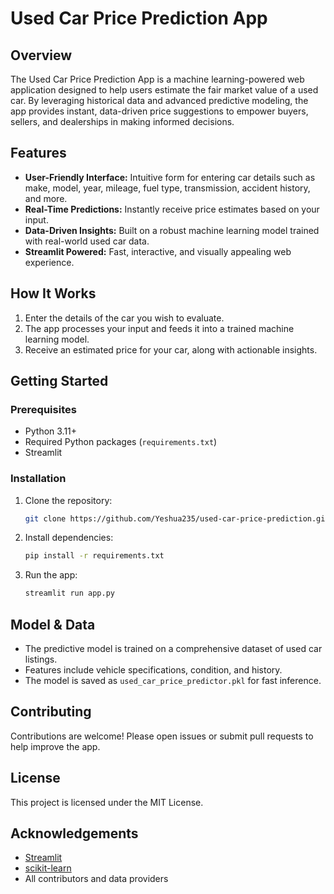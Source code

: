 # Used Car Price Prediction App

## Overview

The Used Car Price Prediction App is a machine learning-powered web application designed to help users estimate the fair market value of a used car. By leveraging historical data and advanced predictive modeling, the app provides instant, data-driven price suggestions to empower buyers, sellers, and dealerships in making informed decisions.

## Features

- **User-Friendly Interface:** Intuitive form for entering car details such as make, model, year, mileage, fuel type, transmission, accident history, and more.
- **Real-Time Predictions:** Instantly receive price estimates based on your input.
- **Data-Driven Insights:** Built on a robust machine learning model trained with real-world used car data.
- **Streamlit Powered:** Fast, interactive, and visually appealing web experience.

## How It Works

1. Enter the details of the car you wish to evaluate.
2. The app processes your input and feeds it into a trained machine learning model.
3. Receive an estimated price for your car, along with actionable insights.

## Getting Started

### Prerequisites

- Python 3.11+
- Required Python packages (`requirements.txt`)
- Streamlit

### Installation

1. Clone the repository:
   ```sh
   git clone https://github.com/Yeshua235/used-car-price-prediction.git
   ```
2. Install dependencies:
   ```sh
   pip install -r requirements.txt
   ```

3. Run the app:
   ```sh
   streamlit run app.py
   ```

## Model & Data

- The predictive model is trained on a comprehensive dataset of used car listings.
- Features include vehicle specifications, condition, and history.
- The model is saved as `used_car_price_predictor.pkl` for fast inference.

## Contributing

Contributions are welcome! Please open issues or submit pull requests to help improve the app.

## License

This project is licensed under the MIT License.

## Acknowledgements

- [Streamlit](https://streamlit.io/)
- [scikit-learn](https://scikit-learn.org/)
- All contributors and data providers
